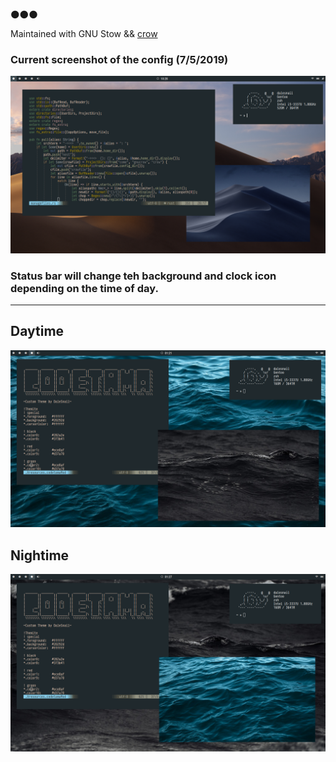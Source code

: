 🌑🌑🌑

Maintained with GNU Stow && [crow](https://github.com/dalesnail/crow/releases)

### Current screenshot of the config (7/5/2019)
![Busy](BUSY.png)

### Status bar will change teh background and clock icon depending on the time of day. 
---
## Daytime
![Day](DAY.png)

## Nightime 
![Night](NIGHT.png)
